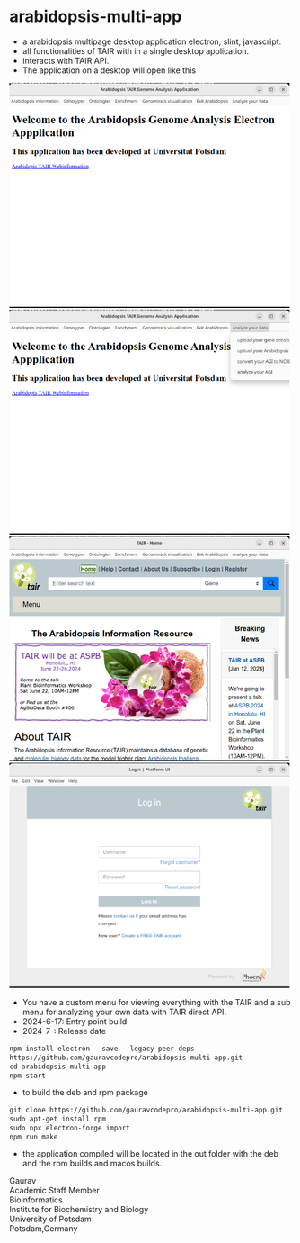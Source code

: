# arabidopsis-multi-app

- a arabidopsis multipage desktop application electron, slint, javascript.
- all functionalities of TAIR with in a single desktop application.
- interacts with TAIR API.
- The application on a desktop will open like this

<img src = "https://github.com/gauravcodepro/arabidopsis-tair-application/blob/main/app-preview1.png" height = 400>
<img src = "https://github.com/gauravcodepro/arabidopsis-tair-application/blob/main/app-preview2.png" height = 400>
<img src = "https://github.com/gauravcodepro/arabidopsis-tair-application/blob/main/app-preview3.png" height = 400>
<img src = "https://github.com/gauravcodepro/arabidopsis-tair-application/blob/main/app-preview4.png" height = 400>

- You have a custom menu for viewing everything with the TAIR and a sub menu for analyzing your own data with TAIR direct API.
- 2024-6-17: Entry point build
- 2024-7-: Release date

```
npm install electron --save --legacy-peer-deps
https://github.com/gauravcodepro/arabidopsis-multi-app.git
cd arabidopsis-multi-app
npm start
```
- to build the deb and rpm package 
```
git clone https://github.com/gauravcodepro/arabidopsis-multi-app.git
sudo apt-get install rpm
sudo npx electron-forge import
npm run make
```
- the application compiled will be located in the out folder with the deb and the rpm builds and macos builds.
  
Gaurav \
Academic Staff Member \
Bioinformatics \
Institute for Biochemistry and Biology \
University of Potsdam \
Potsdam,Germany

